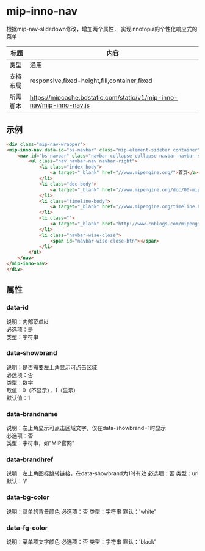 # mip-inno-nav

根据mip-nav-slidedown修改，增加两个属性， 实现innotopia的个性化响应式的菜单

标题|内容
----|----
类型|通用
支持布局|responsive,fixed-height,fill,container,fixed
所需脚本|https://mipcache.bdstatic.com/static/v1/mip-inno-nav/mip-inno-nav.js

## 示例
```html
<div class="mip-nav-wrapper">
<mip-inno-nav data-id="bs-navbar" class="mip-element-sidebar container" data-showbrand="1" data-btn-pos="left" data-bg-color="#f69927" data-fg-color="#fff">
    <nav id="bs-navbar" class="navbar-collapse collapse navbar navbar-static-top">
        <ul class="nav navbar-nav navbar-right">
            <li class="index-body">
                <a target="_blank" href="//www.mipengine.org/">首页</a>
            </li>
            <li class="doc-body">
                <a target="_blank" href="//www.mipengine.org/doc/00-mip-101.html">产品</a>
            </li>
            <li class="timeline-body">
                <a target="_blank" href="//www.mipengine.org/timeline.html">案例</a>
            </li>
            <li class="">
                <a target="_blank" href="http://www.cnblogs.com/mipengine/" target="_blank">博客</a>
            </li>
            <li class="navbar-wise-close">
                <span id="navbar-wise-close-btn"></span>
            </li>
        </ul>
    </nav>
</mip-inno-nav>
</div>
```

## 属性

### data-id  
说明：内部菜单id  
必选项：是  
类型：字符串  

### data-showbrand  
说明：是否需要左上角显示可点击区域  
必选项：否  
类型：数字  
取值：0（不显示），1（显示）  
默认值：1

### data-brandname  
说明：左上角显示可点击区域文字，仅在data-showbrand=1时显示  
必选项：否  
类型：字符串，如"MIP官网"  

### data-brandhref
说明：左上角图标跳转链接，在data-showbrand为1时有效
必选项：否
类型：url
默认：'/'

### data-bg-color
说明：菜单的背景颜色
必选项：否
类型：字符串
默认：'white'

### data-fg-color
说明：菜单项文字颜色
必选项：否
类型：字符串
默认：'black'
